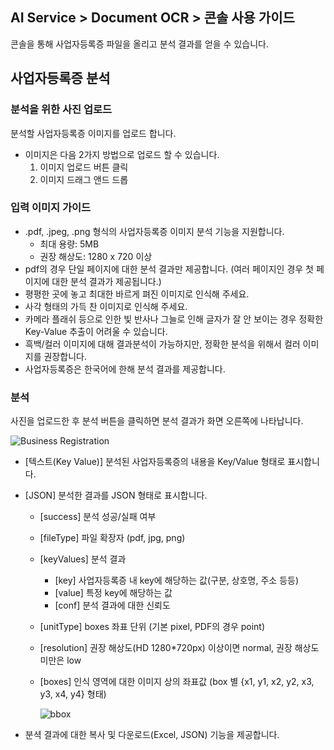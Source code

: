 ## AI Service > Document OCR > 콘솔 사용 가이드

콘솔을 통해 사업자등록증 파일을 올리고 분석 결과를 얻을 수 있습니다. 


## 사업자등록증 분석


### 분석을 위한 사진 업로드

분석할 사업자등록증 이미지를 업로드 합니다.

- 이미지은 다음 2가지 방법으로 업로드 할 수 있습니다.
    1. 이미지 업로드 버튼 클릭
    2. 이미지 드래그 앤드 드롭

### 입력 이미지 가이드
    
- .pdf, .jpeg, .png 형식의 사업자등록증 이미지 분석 기능을 지원합니다. 
    - 최대 용량: 5MB
    - 권장 해상도: 1280 x 720 이상
- pdf의 경우 단일 페이지에 대한 분석 결과만 제공합니다. (여러 페이지인 경우 첫 페이지에 대한 분석 결과가 제공됩니다.)
- 평평한 곳에 놓고 최대한 바르게 펴진 이미지로 인식해 주세요.
- 사각 형태의 가득 찬 이미지로 인식해 주세요.
- 카메라 플래쉬 등으로 인한 빛 반사나 그늘로 인해 글자가 잘 안 보이는 경우 정확한 Key-Value 추출이 어려울 수 있습니다.
- 흑백/컬러 이미지에 대해 결과분석이 가능하지만, 정확한 분석을 위해서 컬러 이미지를 권장합니다.
- 사업자등록증은 한국어에 한해 분석 결과를 제공합니다.

### 분석

사진을 업로드한 후 분석 버튼을 클릭하면 분석 결과가 화면 오른쪽에 나타납니다.

![Business Registration](http://static.toastoven.net/prod_document_ocr/business_ocr_console_ko.png)

* [텍스트(Key Value)] 분석된 사업자등록증의 내용을 Key/Value 형태로 표시합니다.
* [JSON] 분석한 결과를 JSON 형태로 표시합니다.
    * [success] 분석 성공/실패 여부
    * [fileType] 파일 확장자 (pdf, jpg, png)
    * [keyValues] 분석 결과
        * [key] 사업자등록증 내 key에 해당하는 값(구분, 상호명, 주소 등등)
        * [value] 특정 key에 해당하는 값
        * [conf] 분석 결과에 대한 신뢰도
    * [unitType] boxes 좌표 단위 (기본 pixel, PDF의 경우 point)
    * [resolution] 권장 해상도(HD 1280*720px) 이상이면 normal, 권장 해상도 미만은 low
    * [boxes] 인식 영역에 대한 이미지 상의 좌표값 (box 별 {x1, y1, x2, y2, x3, y3, x4, y4} 형태)
    
        ![bbox](http://static.toastoven.net/prod_document_ocr/bbox.png)
    
* 분셕 결과에 대한 복사 및 다운로드(Excel, JSON) 기능을 제공합니다.